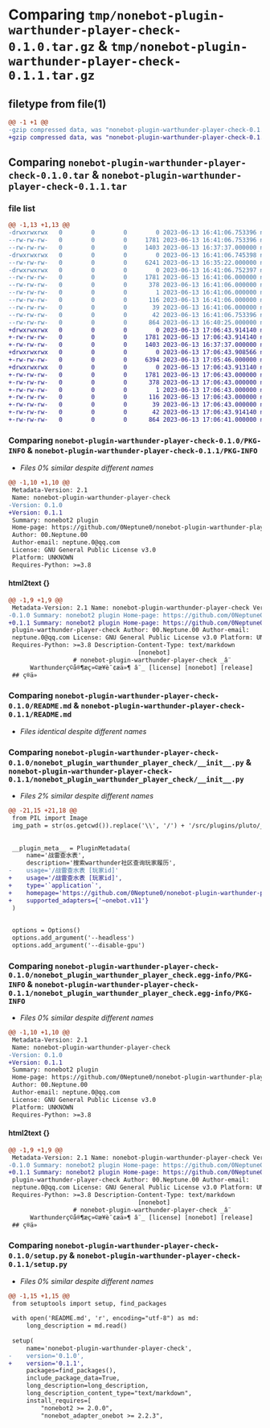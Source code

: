 # Comparing `tmp/nonebot-plugin-warthunder-player-check-0.1.0.tar.gz` & `tmp/nonebot-plugin-warthunder-player-check-0.1.1.tar.gz`

## filetype from file(1)

```diff
@@ -1 +1 @@
-gzip compressed data, was "nonebot-plugin-warthunder-player-check-0.1.0.tar", last modified: Tue Jun 13 16:41:06 2023, max compression
+gzip compressed data, was "nonebot-plugin-warthunder-player-check-0.1.1.tar", last modified: Tue Jun 13 17:06:43 2023, max compression
```

## Comparing `nonebot-plugin-warthunder-player-check-0.1.0.tar` & `nonebot-plugin-warthunder-player-check-0.1.1.tar`

### file list

```diff
@@ -1,13 +1,13 @@
-drwxrwxrwx   0        0        0        0 2023-06-13 16:41:06.753396 nonebot-plugin-warthunder-player-check-0.1.0/
--rw-rw-rw-   0        0        0     1781 2023-06-13 16:41:06.753396 nonebot-plugin-warthunder-player-check-0.1.0/PKG-INFO
--rw-rw-rw-   0        0        0     1403 2023-06-13 16:37:37.000000 nonebot-plugin-warthunder-player-check-0.1.0/README.md
-drwxrwxrwx   0        0        0        0 2023-06-13 16:41:06.745398 nonebot-plugin-warthunder-player-check-0.1.0/nonebot_plugin_warthunder_player_check/
--rw-rw-rw-   0        0        0     6241 2023-06-13 16:35:22.000000 nonebot-plugin-warthunder-player-check-0.1.0/nonebot_plugin_warthunder_player_check/__init__.py
-drwxrwxrwx   0        0        0        0 2023-06-13 16:41:06.752397 nonebot-plugin-warthunder-player-check-0.1.0/nonebot_plugin_warthunder_player_check.egg-info/
--rw-rw-rw-   0        0        0     1781 2023-06-13 16:41:06.000000 nonebot-plugin-warthunder-player-check-0.1.0/nonebot_plugin_warthunder_player_check.egg-info/PKG-INFO
--rw-rw-rw-   0        0        0      378 2023-06-13 16:41:06.000000 nonebot-plugin-warthunder-player-check-0.1.0/nonebot_plugin_warthunder_player_check.egg-info/SOURCES.txt
--rw-rw-rw-   0        0        0        1 2023-06-13 16:41:06.000000 nonebot-plugin-warthunder-player-check-0.1.0/nonebot_plugin_warthunder_player_check.egg-info/dependency_links.txt
--rw-rw-rw-   0        0        0      116 2023-06-13 16:41:06.000000 nonebot-plugin-warthunder-player-check-0.1.0/nonebot_plugin_warthunder_player_check.egg-info/requires.txt
--rw-rw-rw-   0        0        0       39 2023-06-13 16:41:06.000000 nonebot-plugin-warthunder-player-check-0.1.0/nonebot_plugin_warthunder_player_check.egg-info/top_level.txt
--rw-rw-rw-   0        0        0       42 2023-06-13 16:41:06.753396 nonebot-plugin-warthunder-player-check-0.1.0/setup.cfg
--rw-rw-rw-   0        0        0      864 2023-06-13 16:40:25.000000 nonebot-plugin-warthunder-player-check-0.1.0/setup.py
+drwxrwxrwx   0        0        0        0 2023-06-13 17:06:43.914140 nonebot-plugin-warthunder-player-check-0.1.1/
+-rw-rw-rw-   0        0        0     1781 2023-06-13 17:06:43.914140 nonebot-plugin-warthunder-player-check-0.1.1/PKG-INFO
+-rw-rw-rw-   0        0        0     1403 2023-06-13 16:37:37.000000 nonebot-plugin-warthunder-player-check-0.1.1/README.md
+drwxrwxrwx   0        0        0        0 2023-06-13 17:06:43.908566 nonebot-plugin-warthunder-player-check-0.1.1/nonebot_plugin_warthunder_player_check/
+-rw-rw-rw-   0        0        0     6394 2023-06-13 17:05:46.000000 nonebot-plugin-warthunder-player-check-0.1.1/nonebot_plugin_warthunder_player_check/__init__.py
+drwxrwxrwx   0        0        0        0 2023-06-13 17:06:43.913140 nonebot-plugin-warthunder-player-check-0.1.1/nonebot_plugin_warthunder_player_check.egg-info/
+-rw-rw-rw-   0        0        0     1781 2023-06-13 17:06:43.000000 nonebot-plugin-warthunder-player-check-0.1.1/nonebot_plugin_warthunder_player_check.egg-info/PKG-INFO
+-rw-rw-rw-   0        0        0      378 2023-06-13 17:06:43.000000 nonebot-plugin-warthunder-player-check-0.1.1/nonebot_plugin_warthunder_player_check.egg-info/SOURCES.txt
+-rw-rw-rw-   0        0        0        1 2023-06-13 17:06:43.000000 nonebot-plugin-warthunder-player-check-0.1.1/nonebot_plugin_warthunder_player_check.egg-info/dependency_links.txt
+-rw-rw-rw-   0        0        0      116 2023-06-13 17:06:43.000000 nonebot-plugin-warthunder-player-check-0.1.1/nonebot_plugin_warthunder_player_check.egg-info/requires.txt
+-rw-rw-rw-   0        0        0       39 2023-06-13 17:06:43.000000 nonebot-plugin-warthunder-player-check-0.1.1/nonebot_plugin_warthunder_player_check.egg-info/top_level.txt
+-rw-rw-rw-   0        0        0       42 2023-06-13 17:06:43.914140 nonebot-plugin-warthunder-player-check-0.1.1/setup.cfg
+-rw-rw-rw-   0        0        0      864 2023-06-13 17:06:41.000000 nonebot-plugin-warthunder-player-check-0.1.1/setup.py
```

### Comparing `nonebot-plugin-warthunder-player-check-0.1.0/PKG-INFO` & `nonebot-plugin-warthunder-player-check-0.1.1/PKG-INFO`

 * *Files 0% similar despite different names*

```diff
@@ -1,10 +1,10 @@
 Metadata-Version: 2.1
 Name: nonebot-plugin-warthunder-player-check
-Version: 0.1.0
+Version: 0.1.1
 Summary: nonebot2 plugin
 Home-page: https://github.com/0Neptune0/nonebot-plugin-warthunder-player-check
 Author: 00.Neptune.00
 Author-email: neptune.0@qq.com
 License: GNU General Public License v3.0
 Platform: UNKNOWN
 Requires-Python: >=3.8
```

#### html2text {}

```diff
@@ -1,9 +1,9 @@
 Metadata-Version: 2.1 Name: nonebot-plugin-warthunder-player-check Version:
-0.1.0 Summary: nonebot2 plugin Home-page: https://github.com/0Neptune0/nonebot-
+0.1.1 Summary: nonebot2 plugin Home-page: https://github.com/0Neptune0/nonebot-
 plugin-warthunder-player-check Author: 00.Neptune.00 Author-email:
 neptune.0@qq.com License: GNU General Public License v3.0 Platform: UNKNOWN
 Requires-Python: >=3.8 Description-Content-Type: text/markdown
                                    [nonebot]
                  # nonebot-plugin-warthunder-player-check _â¨
      Warthunderç©å®¶æç»©æ¥è¯¢æä»¶ â¨_ [license] [nonebot] [release]
 ## ç®ä»
```

### Comparing `nonebot-plugin-warthunder-player-check-0.1.0/README.md` & `nonebot-plugin-warthunder-player-check-0.1.1/README.md`

 * *Files identical despite different names*

### Comparing `nonebot-plugin-warthunder-player-check-0.1.0/nonebot_plugin_warthunder_player_check/__init__.py` & `nonebot-plugin-warthunder-player-check-0.1.1/nonebot_plugin_warthunder_player_check/__init__.py`

 * *Files 2% similar despite different names*

```diff
@@ -21,15 +21,18 @@
 from PIL import Image
 img_path = str(os.getcwd()).replace('\\', '/') + '/src/plugins/pluto/_cache'
 
 
 __plugin_meta__ = PluginMetadata(
     name='战雷查水表',
     description='搜索warthunder社区查询玩家履历',
-    usage='/战雷查水表 [玩家id]'
+    usage='/战雷查水表 [玩家id]',
+    type='`application`',
+    homepage='https://github.com/0Neptune0/nonebot-plugin-warthunder-player-check',
+    supported_adapters={'~onebot.v11'}
 )
 
 
 options = Options()
 options.add_argument('--headless')
 options.add_argument('--disable-gpu')
```

### Comparing `nonebot-plugin-warthunder-player-check-0.1.0/nonebot_plugin_warthunder_player_check.egg-info/PKG-INFO` & `nonebot-plugin-warthunder-player-check-0.1.1/nonebot_plugin_warthunder_player_check.egg-info/PKG-INFO`

 * *Files 0% similar despite different names*

```diff
@@ -1,10 +1,10 @@
 Metadata-Version: 2.1
 Name: nonebot-plugin-warthunder-player-check
-Version: 0.1.0
+Version: 0.1.1
 Summary: nonebot2 plugin
 Home-page: https://github.com/0Neptune0/nonebot-plugin-warthunder-player-check
 Author: 00.Neptune.00
 Author-email: neptune.0@qq.com
 License: GNU General Public License v3.0
 Platform: UNKNOWN
 Requires-Python: >=3.8
```

#### html2text {}

```diff
@@ -1,9 +1,9 @@
 Metadata-Version: 2.1 Name: nonebot-plugin-warthunder-player-check Version:
-0.1.0 Summary: nonebot2 plugin Home-page: https://github.com/0Neptune0/nonebot-
+0.1.1 Summary: nonebot2 plugin Home-page: https://github.com/0Neptune0/nonebot-
 plugin-warthunder-player-check Author: 00.Neptune.00 Author-email:
 neptune.0@qq.com License: GNU General Public License v3.0 Platform: UNKNOWN
 Requires-Python: >=3.8 Description-Content-Type: text/markdown
                                    [nonebot]
                  # nonebot-plugin-warthunder-player-check _â¨
      Warthunderç©å®¶æç»©æ¥è¯¢æä»¶ â¨_ [license] [nonebot] [release]
 ## ç®ä»
```

### Comparing `nonebot-plugin-warthunder-player-check-0.1.0/setup.py` & `nonebot-plugin-warthunder-player-check-0.1.1/setup.py`

 * *Files 0% similar despite different names*

```diff
@@ -1,15 +1,15 @@
 from setuptools import setup, find_packages
 
 with open('README.md', 'r', encoding="utf-8") as md:
     long_description = md.read()
 
 setup(
     name='nonebot-plugin-warthunder-player-check',
-    version='0.1.0',
+    version='0.1.1',
     packages=find_packages(),
     include_package_data=True,
     long_description=long_description,
     long_description_content_type="text/markdown",
     install_requires=[
         "nonebot2 >= 2.0.0",
         "nonebot_adapter_onebot >= 2.2.3",
```

